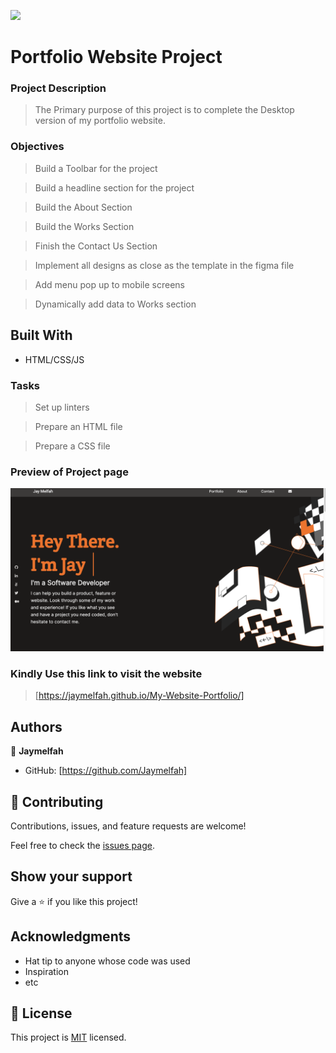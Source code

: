 
![](https://img.shields.io/badge/Microverse-blueviolet)

# Portfolio Website Project

### Project Description
>The Primary purpose of this project is to complete the Desktop version of my portfolio website.


 ### Objectives
> Build a Toolbar for the project

> Build a headline section for the project 

> Build the About Section

> Build the Works Section

> Finish the Contact Us Section

> Implement all designs as close as the template in the figma file

> Add menu pop up to mobile screens

> Dynamically add data to Works section

## Built With

- HTML/CSS/JS




### Tasks

> Set up linters

> Prepare an HTML file

> Prepare a CSS file

### Preview of Project page
![Preview](./Images/Project%20preview.png)

### Kindly Use this link to visit the website 
> [https://jaymelfah.github.io/My-Website-Portfolio/]

## Authors

👤 **Jaymelfah**

- GitHub: [https://github.com/Jaymelfah]


## 🤝 Contributing

Contributions, issues, and feature requests are welcome!

Feel free to check the [issues page](../../issues/).

## Show your support

Give a ⭐️ if you like this project!

## Acknowledgments

- Hat tip to anyone whose code was used
- Inspiration
- etc

## 📝 License

This project is [MIT](./LICENSE) licensed.

